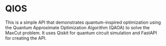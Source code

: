 # QIOS
This is a simple API that demonstrates quantum-inspired optimization using the Quantum Approximate Optimization Algorithm (QAOA) to solve the MaxCut problem. It uses Qiskit for quantum circuit simulation and FastAPI for creating the API.
